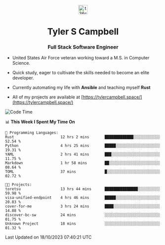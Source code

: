 <p align="center">
<a href="https://www.linkedin.com/in/t36campbell" target="blank"><img align="center" src="https://ik.imagekit.io/t36campbell/Portfolio/linkedin.png.original_m8bbGgPh6.png" alt="t36campbell" height="30" width="30" /></a>
</p>
<h1 align="center">Tyler S Campbell</h1>
<h3 align="center">Full Stack Software Engineer</h3>

* United States Air Force veteran working toward a M.S. in Computer Science.

* Quick study, eager to cultivate the skills needed to become an elite developer.

* Currently automating my life with **Ansible** and teaching myself **Rust**

* All of my projects are available at [https://tylercampbell.space/](https://tylercampbell.space/)

<!--START_SECTION:waka-->
![Code Time](http://img.shields.io/badge/Code%20Time-2%2C896%20hrs%2040%20mins-blue)

📊 **This Week I Spent My Time On** 

```text
💬 Programming Languages: 
Rust                     12 hrs 2 mins       █████████████░░░░░░░░░░░░   52.54 % 
Python                   4 hrs 25 mins       █████░░░░░░░░░░░░░░░░░░░░   19.31 % 
YAML                     2 hrs 41 mins       ███░░░░░░░░░░░░░░░░░░░░░░   11.75 % 
Markdown                 1 hr 58 mins        ██░░░░░░░░░░░░░░░░░░░░░░░   08.64 % 
TOML                     37 mins             █░░░░░░░░░░░░░░░░░░░░░░░░   02.72 % 

🐱‍💻 Projects: 
toretsu                  13 hrs 44 mins      ███████████████░░░░░░░░░░   59.98 % 
visa-unified-endpoint    4 hrs 46 mins       █████░░░░░░░░░░░░░░░░░░░░   20.83 % 
cover-for-me             3 hrs 24 mins       ████░░░░░░░░░░░░░░░░░░░░░   14.88 % 
discover-bc-sw           24 mins             ░░░░░░░░░░░░░░░░░░░░░░░░░   01.75 % 
Unknown Project          18 mins             ░░░░░░░░░░░░░░░░░░░░░░░░░   01.32 % 
```


 Last Updated on 18/10/2023 07:40:21 UTC
<!--END_SECTION:waka-->
